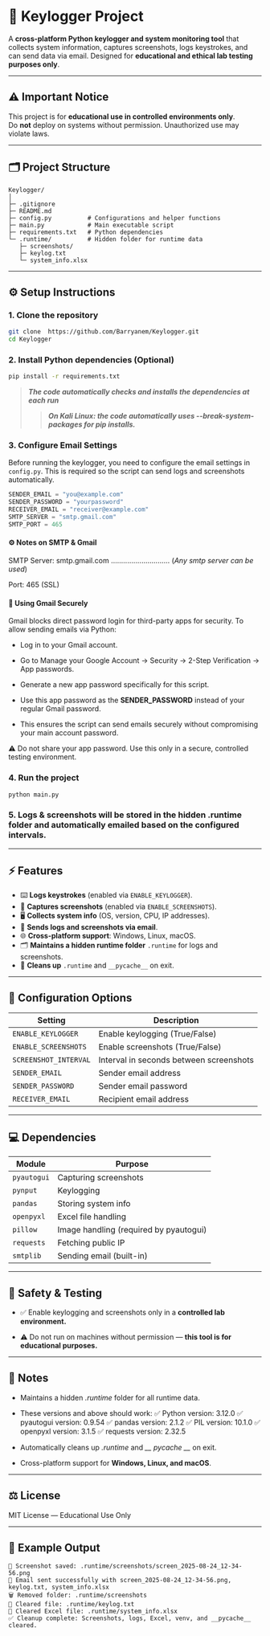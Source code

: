 # 🔑 Keylogger Project


A **cross-platform Python keylogger and system monitoring tool** that collects system information, captures screenshots, logs keystrokes, and can send data via email. Designed for **educational and ethical lab testing purposes only**.

---

## ⚠️ **Important Notice**

This project is for **educational use in controlled environments only**.  
Do **not** deploy on systems without permission. Unauthorized use may violate laws.

---

## 🗂️ Project Structure

```text
Keylogger/
│
├─ .gitignore
├─ README.md
├─ config.py          # Configurations and helper functions
├─ main.py            # Main executable script
├─ requirements.txt   # Python dependencies
└─ .runtime/          # Hidden folder for runtime data
   ├─ screenshots/
   ├─ keylog.txt
   └─ system_info.xlsx
```
---

## ⚙️ **Setup Instructions**

### 1. Clone the repository
```bash
git clone  https://github.com/Barryanem/Keylogger.git
cd Keylogger
```

### 2. Install Python dependencies (Optional)
```bash
pip install -r requirements.txt
```
> ***The code automatically checks and installs the dependencies at each run***
>>***On Kali Linux: the code automatically uses --break-system-packages for pip installs.***

### 3. Configure Email Settings

Before running the keylogger, you need to configure the email settings in `config.py`. This is required so the script can send logs and screenshots automatically.

```python
SENDER_EMAIL = "you@example.com"
SENDER_PASSWORD = "yourpassword"
RECEIVER_EMAIL = "receiver@example.com"
SMTP_SERVER = "smtp.gmail.com"
SMTP_PORT = 465
```

#### ⚙️ Notes on SMTP & Gmail

SMTP Server: smtp.gmail.com      .............................       (*Any smtp server can be used*)

Port: 465 (SSL)

#### 🔑 Using Gmail Securely

Gmail blocks direct password login for third-party apps for security. To allow sending emails via Python:

- Log in to your Gmail account.

- Go to Manage your Google Account → Security → 2-Step Verification → App passwords.

- Generate a new app password specifically for this script.

- Use this app password as the **SENDER_PASSWORD** instead of your regular Gmail password.

- This ensures the script can send emails securely without compromising your main account password.

⚠️ Do not share your app password. Use this only in a secure, controlled testing environment.

### 4. Run the project

```sh
python main.py
``` 

### 5. Logs & screenshots will be stored in the hidden .runtime folder and automatically emailed based on the configured intervals.
---

## ⚡ Features

- ⌨️ **Logs keystrokes** (enabled via `ENABLE_KEYLOGGER`).  
- 📸 **Captures screenshots** (enabled via `ENABLE_SCREENSHOTS`).  
- 🖥️ **Collects system info** (OS, version, CPU, IP addresses).  
- 📧 **Sends logs and screenshots via email**.  
- 🌐 **Cross-platform support**: Windows, Linux, macOS.  
- 🗂️ **Maintains a hidden runtime folder** `.runtime` for logs and screenshots.  
- 🧹 **Cleans up** `.runtime` and `__pycache__` on exit.  

---


## 🔧 Configuration Options

| Setting               | Description                             |
| --------------------- | --------------------------------------- |
| `ENABLE_KEYLOGGER`    | Enable keylogging (True/False)          |
| `ENABLE_SCREENSHOTS`  | Enable screenshots (True/False)         |
| `SCREENSHOT_INTERVAL` | Interval in seconds between screenshots |
| `SENDER_EMAIL`        | Sender email address                    |
| `SENDER_PASSWORD`     | Sender email password                   |
| `RECEIVER_EMAIL`      | Recipient email address                 |

---

## 💻 Dependencies

| Module      | Purpose                                |
| ----------- | -------------------------------------- |
| `pyautogui` | Capturing screenshots                  |
| `pynput`    | Keylogging                             |
| `pandas`    | Storing system info                    |
| `openpyxl`  | Excel file handling                    |
| `pillow`    | Image handling (required by pyautogui) |
| `requests`  | Fetching public IP                     |
| `smtplib`   | Sending email (built-in)               |

---

## 🧩 Safety & Testing

- ✅ Enable keylogging and screenshots only in a **controlled lab environment.**

- ⚠️ Do not run on machines without permission — **this tool is for educational purposes.**

---

## 📌 Notes

- Maintains a hidden *.runtime* folder for all runtime data.

- These versions and above should work:
    ✅ Python version: 3.12.0
    ✅ pyautogui version: 0.9.54
    ✅ pandas version: 2.1.2
    ✅ PIL version: 10.1.0
    ✅ openpyxl version: 3.1.5
    ✅ requests version: 2.32.5

- Automatically cleans up *.runtime* and *__ pycache __* on exit.

- Cross-platform support for **Windows, Linux, and macOS**.

---

## ⚖️ License

MIT License — Educational Use Only


---

## 🚀 Example Output


```text
📸 Screenshot saved: .runtime/screenshots/screen_2025-08-24_12-34-56.png
📧 Email sent successfully with screen_2025-08-24_12-34-56.png, keylog.txt, system_info.xlsx
🗑️ Removed folder: .runtime/screenshots
🧹 Cleared file: .runtime/keylog.txt
🧹 Cleared Excel file: .runtime/system_info.xlsx
✅ Cleanup complete: Screenshots, logs, Excel, venv, and __pycache__ cleared.
```